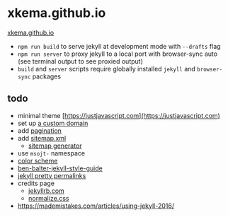 # xkema.github.io

[xkema.github.io](https://xkema.github.io/)

- `npm run build` to serve jekyll at development mode with `--drafts` flag
- `npm run server` to proxy jekyll to a local port with browser-sync auto (see terminal output to see proxied output)
- `build` and `server` scripts require globally installed `jekyll` and `browser-sync` packages

## todo

- minimal theme [https://justjavascript.com](https://justjavascript.com)
- set up [a custom domain](https://help.github.com/articles/using-a-custom-domain-with-github-pages/)
- add [pagination](https://jekyllrb.com/docs/pagination/)
- add [sitemap.xml](https://help.github.com/articles/sitemaps-for-github-pages/)
  - [sitemap generator](https://github.com/jmcglone/jmcglone.github.io/blob/master/sitemap.xml)
- use `msojt-` namespace
- [color scheme](https://coolors.co/195cb5-d3dce5-fcfdff-3c88d8-177dea)
- [ben-balter-jekyll-style-guide](http://ben.balter.com/jekyll-style-guide/)
- [jekyll pretty permalinks](https://jekyllrb.com/docs/permalinks/#builtinpermalinkstyles)
- credits page
  - [jekyllrb.com](https://jekyllrb.com/docs/resources/)
  - [normalize.css](https://github.com/necolas/normalize.css/)
- https://mademistakes.com/articles/using-jekyll-2016/

